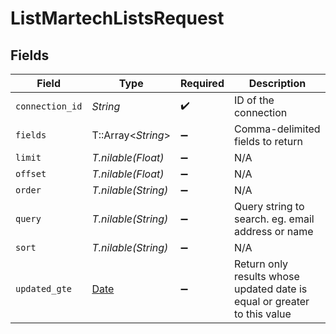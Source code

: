 # ListMartechListsRequest


## Fields

| Field                                                                    | Type                                                                     | Required                                                                 | Description                                                              |
| ------------------------------------------------------------------------ | ------------------------------------------------------------------------ | ------------------------------------------------------------------------ | ------------------------------------------------------------------------ |
| `connection_id`                                                          | *String*                                                                 | :heavy_check_mark:                                                       | ID of the connection                                                     |
| `fields`                                                                 | T::Array<*String*>                                                       | :heavy_minus_sign:                                                       | Comma-delimited fields to return                                         |
| `limit`                                                                  | *T.nilable(Float)*                                                       | :heavy_minus_sign:                                                       | N/A                                                                      |
| `offset`                                                                 | *T.nilable(Float)*                                                       | :heavy_minus_sign:                                                       | N/A                                                                      |
| `order`                                                                  | *T.nilable(String)*                                                      | :heavy_minus_sign:                                                       | N/A                                                                      |
| `query`                                                                  | *T.nilable(String)*                                                      | :heavy_minus_sign:                                                       | Query string to search. eg. email address or name                        |
| `sort`                                                                   | *T.nilable(String)*                                                      | :heavy_minus_sign:                                                       | N/A                                                                      |
| `updated_gte`                                                            | [Date](https://ruby-doc.org/stdlib-2.6.1/libdoc/date/rdoc/Date.html)     | :heavy_minus_sign:                                                       | Return only results whose updated date is equal or greater to this value |